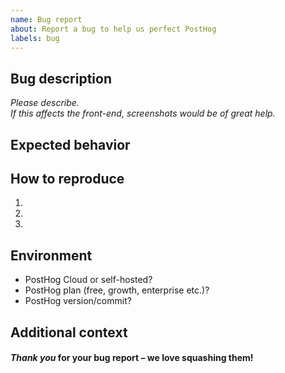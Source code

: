 ```yaml
---
name: Bug report
about: Report a bug to help us perfect PostHog
labels: bug
---
```


## Bug description

*Please describe.*  
*If this affects the front-end, screenshots would be of great help.*  

## Expected behavior



## How to reproduce

1.
2.
3.

## Environment

- PostHog Cloud or self-hosted?
- PostHog plan (free, growth, enterprise etc.)?
- PostHog version/commit?

## Additional context



#### *Thank you* for your bug report – we love squashing them!
